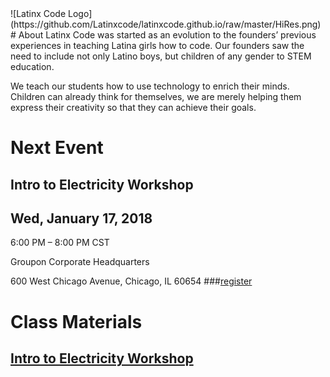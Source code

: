  <link rel="shortcut icon" type="image/x-icon" href="favicon.png">
![Latinx Code Logo](https://github.com/Latinxcode/latinxcode.github.io/raw/master/HiRes.png)
# About
Latinx Code was started as an evolution to the founders’ previous experiences in teaching Latina girls how to code. Our founders saw the need to include not only Latino boys, but children of any gender to STEM education.

We teach our students how to use technology to enrich their minds. Children can already think for themselves, we are merely helping them express their creativity so that they can achieve their goals.
# Next Event
## Intro to Electricity Workshop
## Wed, January 17, 2018

6:00 PM – 8:00 PM CST

Groupon Corporate Headquarters

600 West Chicago Avenue, Chicago, IL 60654
###[register](https://www.eventbrite.com/e/intro-to-electricity-workshop-tickets-40948516114)

# Class Materials
## [Intro to Electricity Workshop](https://github.com/antoniogarciaiii/Electric-Quizboard)
